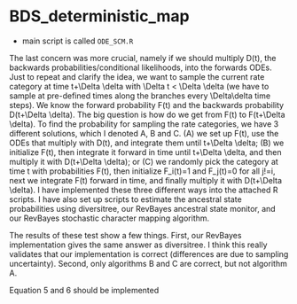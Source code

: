 # BDS_deterministic_map

- main script is called `ODE_SCM.R`



The last concern was more crucial, namely if we should multiply D(t), the backwards probabilities/conditional likelihoods, into the forwards ODEs. Just to repeat and clarify the idea, we want to sample the current rate category at time t+\Delta \delta with \Delta t < \Delta \delta (we have to sample at pre-defined times along the branches every \Delta\delta time steps). We know the forward probability F(t) and the backwards probability D(t+\Delta \delta). The big question is how do we get from F(t) to F(t+\Delta \delta). To find the probability for sampling the rate categories, we have 3 different solutions, which I denoted A, B and C. (A) we set up F(t), use the ODEs that multiply with D(t), and integrate them until t+\Delta \delta; (B) we initialize F(t), then integrate it forward in time until t+\Delta \delta, and then multiply it with D(t+\Delta \delta); or (C) we randomly pick the category at time t with probabilities F(t), then initialize F_i(t)=1 and F_j(t)=0 for all j!=i, next we integrate F(t) forward in time, and finally multiply it with D(t+\Delta \delta). I have implemented these three different ways into the attached R scripts. I have also set up scripts to estimate the ancestral state probabilities using diversitree, our RevBayes ancestral state monitor, and our RevBayes stochastic character mapping algorithm.

The results of these test show a few things. First, our RevBayes implementation gives the same answer as diversitree. I think this really validates that our implementation is correct (differences are due to sampling uncertainty). Second, only algorithms B and C are correct, but not algorithm A.

 Equation 5 and 6 should be implemented
